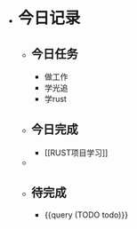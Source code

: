 - # 今日记录
	- ## 今日任务
		- 做工作
		- 学光追
		- 学rust
	- ##  今日完成
		- [[RUST项目学习]]
	-
	- ## 待完成
		- {{query (TODO todo)}}